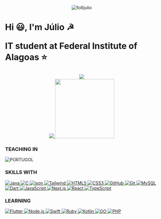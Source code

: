 <main>
    <div id="TOP">
        <div align="center">
            <img src="https://komarev.com/ghpvc/?username=follijulio&label=Visitas%20&color=0e75b6&style=flat" alt="follijulio" />
        </div>
        <h1>
            <p>
                Hi 😃, I'm Júlio ☭
            </p>
            <p>
                IT student at Federal Institute of Alagoas ⭐
            </p>
        </h1>
    </div>
    <div align="center">
        <a href="https://github.com/follijulio">
            <img src="https://github-readme-streak-stats.herokuapp.com/?user=follijulio&theme=dark&hide_border=false">
            </br>
           <img src="https://github-readme-stats.vercel.app/api?username=follijulio&theme=dark&show_icons=true&hide_border=false&count_private=true">
            <img height="195em" src="https://github-readme-stats.vercel.app/api/top-langs/?username=follijulio&layout=compact&langs_count=16&theme=dark&include_all_commits=true&count_private=true"/>
        </a>
    </div>
    <div>
        <div align="left">
            <h3>TEACHING IN</h3>
<img alt="PORTUGOL" src="https://img.shields.io/badge/PORTUGOL-23121011.svg?&style=for-the-badge&logo=portugol&logoColor=white&color=000">
        </div>
        <div align="left">
            <h3>SKILLS WITH</h3>
             <a href="https://github.com/follijulio">
<img alt="Java" src="https://img.shields.io/badge/Java-000000?style=for-the-badge&logo=java&logoColor=white">
<img alt="C" src="https://img.shields.io/badge/C-000000?style=for-the-badge&logo=c&logoColor=white&Color=black">
<img alt="json" src="https://img.shields.io/badge/json-000000?style=for-the-badge&logo=json&logoColor=white&Color=black">
<img alt="Tailwind" src="https://img.shields.io/badge/Tailwind_CSS-000000?style=for-the-badge&logo=tailwind-css&logoColor=white&Color=black">
<img alt="HTML5" src="https://img.shields.io/badge/html5-000000.svg?&style=for-the-badge&logo=html5&logoColor=white&Color=000000">
<img alt="CSS3" src="https://img.shields.io/badge/css3%20-000000.svg?&style=for-the-badge&logo=css3&logoColor=white&Color=black">
<img alt="GitHub" src="https://img.shields.io/badge/github%20-%23121011?.svg?&style=for-the-badge&logo=github&logoColor=white&color=black">
<img alt="Git" src="https://img.shields.io/badge/git%20-000000.svg?&style=for-the-badge&logo=git&logoColor=white&Color=black">
<img alt="MySQL" src="https://img.shields.io/badge/MySQL-000000.svg?&style=for-the-badge&logoColor=white&logo=MySQL&Color=black">
<img alt="Dart" src="https://img.shields.io/badge/dart-23121011.svg?&style=for-the-badge&logo=dart&logoColor=white&color=000"> 
<img alt="JavaScript" src="https://img.shields.io/badge/JavaScript-F7DF1E?style=for-the-badge&logo=javascript&logoColor=white&color=000">
<img alt="Next.js" src="https://img.shields.io/badge/Next.js-000000?style=for-the-badge&logo=Next.js&logoColor=white&Color=black">
<img alt="React" src="https://img.shields.io/badge/React-000000?style=for-the-badge&logoColor=white&logo=React&Color=black">
<img alt="TypeScript" src="https://img.shields.io/badge/TypeScript-007ACC?style=for-the-badge&logo=typescript&logoColor=white&color=000">
                 <a>
            </div> 
            <div>
            <h3>LEARNING</h3>
                 <a href="https://github.com/follijulio">
<img alt="Flutter" src="https://img.shields.io/badge/flutter-23121011.svg?&style=for-the-badge&logo=flutter&logoColor=white&color=000">
<img alt="Node.js" src="https://img.shields.io/badge/Node.js-000000?style=for-the-badge&logo=nodedotjs&logoColor=white&Color=black">
<img alt="Swift" src="https://img.shields.io/badge/swift-23121011.svg?&style=for-the-badge&logo=swift&logoColor=white&color=000">
<img alt="Ruby" src="https://img.shields.io/badge/ruby-23121011.svg?&style=for-the-badge&logo=ruby&logoColor=white&color=000">            
<img alt="Kotlin" src="https://img.shields.io/badge/Kotlin-191920?style=for-the-badge&logoColor=white&logo=Kotlin&color=000">
<img alt="GO" src="https://img.shields.io/badge/go-23121011.svg?&style=for-the-badge&logo=go&logoColor=white&color=000">
<img alt="PHP" src="https://img.shields.io/badge/PHP-23121011.svg?&style=for-the-badge&logo=php&logoColor=white&color=000">
                     <a>
            </div>
    </div>
</main>
